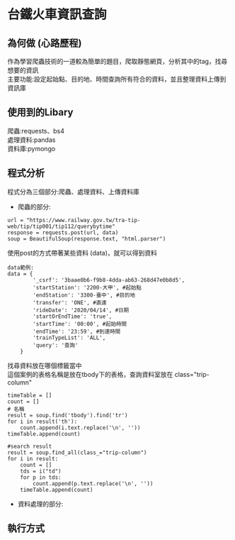 # 台鐵火車資訊查詢

## 為何做 (心路歷程)
作為學習爬蟲技術的一道較為簡單的題目，爬取靜態網頁，分析其中的tag，找尋想要的資訊  
主要功能:設定起始點、目的地、時間查詢所有符合的資料，並且整理資料上傳到資訊庫  
## 使用到的Libary
爬蟲:requests、bs4  
處理資料:pandas  
資料庫:pymongo  
## 程式分析
程式分為三個部分:爬蟲、處理資料、上傳資料庫 

* 爬蟲的部分:
```
url = "https://www.railway.gov.tw/tra-tip-web/tip/tip001/tip112/querybytime"
response = requests.post(url, data)
soup = BeautifulSoup(response.text, "html.parser")
``` 
使用post的方式帶著某些資料 (data)，就可以得到資料
  
``` 
data範例:
data = {
        '_csrf': '3baae0b6-f9b8-4dda-ab63-268d47e0b8d5', 
        'startStation': '2200-大甲', #起始點
        'endStation': '3300-臺中', #目的地
        'transfer': 'ONE', #直達
        'rideDate': '2020/04/14', #日期
        'startOrEndTime': 'true', 
        'startTime': '00:00', #起始時間
        'endTime': '23:59', #到達時間
        'trainTypeList': 'ALL', 
        'query': '查詢'
    }
``` 
找尋資料放在哪個標籤當中  
這個案例的表格名稱是放在tbody下的表格，查詢資料室放在 class="trip-column" 
```
timeTable = []
count = []
# 名稱
result = soup.find('tbody').find('tr')
for i in result('th'):
    count.append(i.text.replace('\n', ''))
timeTable.append(count)

#search result
result = soup.find_all(class_="trip-column")
for i in result:
    count = []
    tds = i("td")
    for p in tds:
        count.append(p.text.replace('\n', ''))
    timeTable.append(count)
```
  
* 資料處理的部分:

## 執行方式

